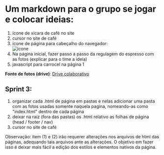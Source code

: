 # Um markdown para o grupo se jogar e colocar ideias:

1. ícone de xícara de café no site 
2. cursor no site de café
3. ícone de página para cabeçalho do navegador:  
![icone](/Apoio/conteudos-para-as-paginas/icone/icone.ico)
3. Na página inicial, fazer passo a passo da regulagem do espresso com as fotos (explicar para o time a ideia)
4. javascript para carrocel na página 1


**Fonte de fotos (drive)**:
[Drive colaborativo](https://drive.google.com/file/d/1_sQlSqeYLP3N7mwsXiKJ0d13pxJz4u6w/view?usp=sharing)

## Sprint 3: 

1. organizar cada .html de página em pastas e nelas adicionar uma pasta com as fotos usadas somente naquela pagina, nomeando-as como "index.html" dentro de cada página
2. deixar na raiz (fora das pastas) os .html relativo as folhas de página (head / footer / nav)
3. cursor no site de café  
  
  Observação: item (1) e (2) irão requerer alterações nos arquivos de html das páginas, adequando tais arquivos ante as alterações. O objetivo em fazer isso é deixar mais fácil a edição dos estilos e elementos nativos da página.